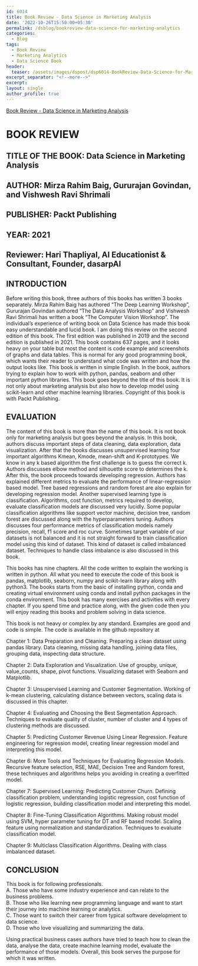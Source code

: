 ```yaml
---   
id: 6014   
title: Book Review - Data Science in Marketing Analysis   
date: '2022-10-26T15:50:00+05:30'   
permalink: /dsblog/bookreview-data-science-for-marketing-analytics   
categories:   
  - Blog   
tags:   
  - Book Review   
  - Marketing Analytics   
  - Data Science Book   
header:   
  teaser: /assets/images/dspost/dsp6014-BookReview-Data-Science-for-Marketing-Analytics.jpg   
excerpt_separator: "<!--more-->"   
excerpt:   
layout: single   
author_profile: true   
---   
```

[Book Review - Data Science in Marketing Analysis](/assets/images/dspost/dsp6014-BookReview-Data-Science-for-Marketing-Analytics.jpg)   
   
   
# BOOK REVIEW   
## TITLE OF THE BOOK: Data Science in Marketing Analysis   
   
## AUTHOR: Mirza Rahim Baig, Gururajan Govindan, and Vishwesh Ravi Shrimali   
   
## PUBLISHER: Packt Publishing   
   
## YEAR: 2021   
   
## Reviewer: Hari Thapliyal, AI Educationist & Consultant, Founder, dasarpAI   
   
## INTRODUCTION   
   
Before writing this book, three authors of this books has written 3 books separately. Mirza Rahim Baig has authored “The Deep Learning Workshop”, Gururajan Govindan authored “The Data Analysis Workshop” and Vishwesh Ravi Shrimali has written a book “The Computer Vision Workshop”. The individual’s experience of writing book on Data Science has made this book easy understandable and lucid book. I am doing this review on the second edition of this book. The first edition was published in 2019 and the second edition is published in 2021. This book contains 637 pages, and it looks heavy on your table but most the content is code example and screenshots of graphs and data tables. This is normal for any good programming book, which wants their reader to understand what code was written and how the output looks like. This book is written in simple English. In the book, authors trying to explain how to work with python, pandas, seaborn and other important python libraries. This book goes beyond the title of this book. It is not only about marketing analysis but also how to develop model using scikit-learn and other machine learning libraries. Copyright of this book is with Packt Publishing.   
   
   
## EVALUATION   
   
The content of this book is more than the name of this book. It is not book only for marketing analysis but goes beyond the analysis. In this book, authors discuss important steps of data cleaning, data exploration, data visualization. After that the books discusses unsupervised learning four important algorithms Kmean, Kmode, mean-shift and K-prototypes. We know in any k based algorithm the first challenge is to guess the correct k. Authors discusses elbow method and silhouette score to determines the k. After this, the book proceeds towards developing regression. Authors has explained different metrics to evaluate the performance of linear-regression based model. Tree based regressions and random forest are also explain for developing regression model. Another supervised learning type is classification. Algorithms, cost function, metrics required to develop, evaluate classification models are discussed very lucidly. Some popular classification algorithms like support vector machine, decision tree, random forest are discussed along with the hyperparameters tuning. Authors discusses four performance metrics of classification models namely precision, recall, f1 score and roc curve. Sometimes target variable of our datasets is not balanced and it is not straight forward to train classification model using this kind of dataset. This kind of dataset is called imbalanced dataset. Techniques to handle class imbalance is also discussed in this book.   
   
This books has nine chapters. All the code written to explain the working is written in python. All what you need to execute the code of this book is pandas, matplotlib, seaborn, numpy and scikit-learn library along with python3. The books starts from the basic of installing python, conda and creating virtual environment using conda and install python packages in the conda environment. This book has many exercises and activities with every chapter. If you spend time and practice along, with the given code then you will enjoy reading this books and problem solving in data science.   
   
This book is not heavy or complex by any standard. Examples are good and code is simple. The code is available in the github repository at [](https://packt.link/59F3X)   
   
   
Chapter 1: Data Preparation and Cleaning. Preparing a clean dataset using pandas library. Data cleaning, missing data handling, joining data files, grouping data, inspecting data structure.   
   
Chapter 2: Data Exploration and Visualization. Use of groupby, unique, value_counts, shape, pivot functions. Visualizing dataset with Seaborn and Matplotlib.   
	   
Chapter 3: Unsupervised Learning and Customer Segmentation. Working of k-mean clustering, calculating distance between vectors, scaling data is discussed in this chapter.   
   
Chapter 4: Evaluating and Choosing the Best Segmentation Approach. Techniques to evaluate quality of cluster, number of cluster and 4 types of clustering methods are discussed.   
   
Chapter 5: Predicting Customer Revenue Using Linear Regression. Feature engineering for regression model, creating linear regression model and interpreting this model.   
   
Chapter 6: More Tools and Techniques for Evaluating Regression Models. Recursive feature selection, RSE, MAE, Decision Tree and Random forest, these techniques and algorithms helps you avoiding in creating a overfitted model.   
	   
Chapter 7: Supervised Learning: Predicting Customer Churn. Defining classification problem, understanding logistic regression, cost function of logistic regression, building classification model and interpreting this model.   
	   
Chapter 8: Fine-Tuning Classification Algorithms. Making robust model using SVM, hyper parameter tuning for DT and RF based model. Scaling feature using normalization and standardization. Techniques to evaluate classification model.   
	   
Chapter 9: Multiclass Classification Algorithms. Dealing with class imbalanced dataset.   
   
## CONCLUSION   
   
This book is for following professionals.   
   A. Those who have some industry experience and can relate to the business problems.   
   B. Those who like learning new programming language and want to start their journey into machine learning or analytics.   
   C. Those want to switch their career from typical software development to data science.   
   D. Those who love visualizing and summarizing the data.   
   
Using practical business cases authors have tried to teach how to clean the data, analyse the data, create machine learning model, evaluate the performance of those models. Overall, this book serves the purpose for which it was written.   
   
   
   
   
   
